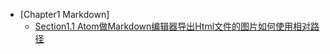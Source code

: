 * [Chapter1 Markdown]
    * [Section1.1 Atom做Markdown编辑器导出Html文件的图片如何使用相对路径](chapter1/Atom做Markdown编辑器导出Html文件的图片如何使用相对路径.md)
